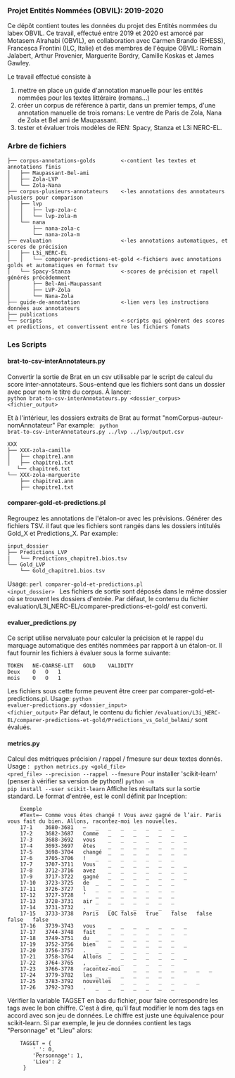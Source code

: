 ### Projet Entités Nommées (OBVIL): 2019-2020
Ce dépôt contient toutes les données du projet des Entités nommées du labex OBVIL.
Ce travail, effectué entre 2019 et 2020 est amorcé par Motasem Alrahabi (OBVIL), en collaboration avec Carmen Brando (EHESS), Francesca Frontini (ILC, Italie) et des membres de l'équipe OBVIL: Romain Jalabert, Arthur Provenier, Marguerite Bordry, Camille Koskas et James Gawley.

Le travail effectué consiste à 
1. mettre en place un guide d'annotation manuelle pour les entités nommées pour les textes littéraire (romans...)
2. créer un corpus de référence à partir, dans un premier temps, d'une annotation manuelle de trois romans: Le ventre de Paris de Zola, Nana de Zola et Bel ami de Maupassant.
3. tester et évaluer trois modèles de REN: Spacy, Stanza et L3i NERC-EL.

### Arbre de fichiers
```
├── corpus-annotations-golds		<-contient les textes et annotations finis
│   ├── Maupassant-Bel-ami
│   ├── Zola-LVP
│   └── Zola-Nana
├── corpus-plusieurs-annotateurs	<-les annotations des annotateurs plusiers pour comparison
│   ├── lvp
│   │   ├── lvp-zola-c
│   │   └── lvp-zola-m
│   └── nana
│       ├── nana-zola-c
│       └── nana-zola-m
├── evaluation						<-les annotations automatiques, et scores de précision
│   ├── L3i_NERC-EL
│   │   └── comparer-predictions-et-gold <-fichiers avec annotations golds et automatiques en format tsv
│   └── Spacy-Stanza				<-scores de précision et rapell générés précédemment
│       ├── Bel-Ami-Maupassant
│       ├── LVP-Zola
│       └── Nana-Zola
├── guide-de-annotation				<-lien vers les instructions données aux annotateurs
├── publications
└── scripts							<-scripts qui génèrent des scores et predictions, et convertissent entre les fichiers fomats
```

### Les Scripts

#### brat-to-csv-interAnnotateurs.py
Convertir la sortie de Brat en un csv utilisable par le script
de calcul du score inter-annotateurs.
Sous-entend que les fichiers sont dans un dossier avec pour nom le titre du corpus.
À lancer: <code> python brat-to-csv-interAnnotateurs.py <dossier_corpus> <fichier_output></code>

Et à l'intérieur, les dossiers extraits de Brat au format "nomCorpus-auteur-nomAnnotateur"
Par example:
<code> python brat-to-csv-interAnnotateurs.py ../lvp ../lvp/output.csv</code>
```
XXX
├── XXX-zola-camille
│   ├── chapitre1.ann
│   ├── chapitre1.txt
   └── chapitre6.txt
└── XXX-zola-marguerite
    ├── chapitre1.ann
    ├── chapitre1.txt
```
#### comparer-gold-et-predictions.pl
Regroupez les annotations de l'étalon-or avec les prévisions. Générer des fichiers TSV.
il faut que les fichiers sont rangés dans les dossiers intitulés Gold\_X et Predictions\_X.
Par example:
```
input_dossier
├── Predictions_LVP
|   └── Predictions_chapitre1.bios.tsv
└── Gold_LVP
    └── Gold_chapitre1.bios.tsv
 ```
 Usage: <code>perl comparer-gold-et-predictions.pl <input_dossier> </code>
 Les fichiers de sortie sont déposés dans le même dossier où se trouvent les dossiers d'entrée.
Par défaut, le contenu du fichier evaluation/L3i_NERC-EL/comparer-predictions-et-gold/ est converti.

#### evaluer_predictions.py
Ce script utilise nervaluate pour calculer la précision et le rappel
du marquage automatique des entités nommées par rapport à un étalon-or. 
Il faut fournir les fichiers à évaluer sous la forme suivante:
```
TOKEN   NE-COARSE-LIT   GOLD	VALIDITY
Deux    O   O	1
mois    O   O	1
```
Les fichiers sous cette forme peuvent être creer par comparer-gold-et-predictions.pl.
Usage: <code>python evaluer-predictions.py <dossier_input> <fichier_output></code>
Par défaut, le contenu du fichier <code>/evaluation/L3i_NERC-EL/comparer-predictions-et-gold/Predictions_vs_Gold_belAmi/</code> sont évalués.


#### metrics.py
Calcul des métriques précision / rappel / fmesure sur deux textes donnés.
Usage : <code> python metrics.py <gold_file> <pred_file> --precision --rappel --fmesure</code>
Pour installer 'scikit-learn' (penser à vérifier sa version de python!)
<code>python -m pip install --user scikit-learn</code>
Affiche les résultats sur la sortie standard.
Le format d'entrée, est le conll définit par Inception:
```    Format WebAnoo TSV 3.x
    Exemple
    #Text=— Comme vous êtes changé ! Vous avez gagné de l’air. Paris vous fait du bien. Allons, racontez-moi les nouvelles.
    17-1	3680-3681	—	_	_	_	_	_	_	_
    17-2	3682-3687	Comme	_	_	_	_	_	_	_
    17-3	3688-3692	vous	_	_	_	_	_	_	_
    17-4	3693-3697	êtes	_	_	_	_	_	_	_
    17-5	3698-3704	changé	_	_	_	_	_	_	_
    17-6	3705-3706	!	_	_	_	_	_	_	_
    17-7	3707-3711	Vous	_	_	_	_	_	_	_
    17-8	3712-3716	avez	_	_	_	_	_	_	_
    17-9	3717-3722	gagné	_	_	_	_	_	_	_
    17-10	3723-3725	de	_	_	_	_	_	_	_
    17-11	3726-3727	l	_	_	_	_	_	_	_
    17-12	3727-3728	’	_	_	_	_	_	_	_
    17-13	3728-3731	air	_	_	_	_	_	_	_
    17-14	3731-3732	.	_	_	_	_	_	_	_
    17-15	3733-3738	Paris	LOC	false	true	false	false	false	false
    17-16	3739-3743	vous	_	_	_	_	_	_	_
    17-17	3744-3748	fait	_	_	_	_	_	_	_
    17-18	3749-3751	du	_	_	_	_	_	_	_
    17-19	3752-3756	bien	_	_	_	_	_	_	_
    17-20	3756-3757	.	_	_	_	_	_	_	_
    17-21	3758-3764	Allons	_	_	_	_	_	_	_
    17-22	3764-3765	,	_	_	_	_	_	_	_
    17-23	3766-3778	racontez-moi	_	_	_	_	_	_	_
    17-24	3779-3782	les	_	_	_	_	_	_	_
    17-25	3783-3792	nouvelles	_	_	_	_	_	_	_
    17-26	3792-3793	.	_	_	_	_	_	_	_
```
Vérifier la variable TAGSET en bas du fichier, pour faire correspondre les tags avec le bon chiffre. C'est à dire, qu'il faut modifier le nom des tags en accord avec son jeu de données.
Le chiffre est juste une équivalence pour scikit-learn.
Si par exemple, le jeu de données contient les tags "Personnage" et "Lieu" alors:
```
    TAGSET = {
        '_': 0,
        'Personnage': 1,
        'Lieu': 2
     }
```



